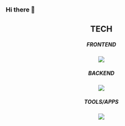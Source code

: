 <!--
**Svtucci/svtucci** is a ✨ _special_ ✨ repository because its `README.md` (this file) appears on your GitHub profile.

Here are some ideas to get you started:

- 🔭 I’m currently working on ...
- 🌱 I’m currently learning ...
- 👯 I’m looking to collaborate on ...
- 🤔 I’m looking for help with ...
- 💬 Ask me about ...
- 📫 How to reach me: ...
- 😄 Pronouns: ...
- ⚡ Fun fact: ...
-->

### Hi there 👋 ### 



<h2 align="center">TECH</h2>

<!-- Front End Section !--> 
<h5 align="center">FRONTEND</h2>
<p align="center">
  <a href="https://skillicons.dev">
    <img src="https://skillicons.dev/icons?i=js,html,css,react,markdown" />
  </a>
</p>


<!-- Backend Section !--> 

<h5 align="center">BACKEND</h2>
<p align="center">
  <a href="https://skillicons.dev">
    <img src="https://skillicons.dev/icons?i=nodejs,express,postgres" />
  </a>
</p>


<!-- Tools/Apps section !--> 

<h5 align="center">TOOLS/APPS</h2>
<p align="center">
  <a href="https://skillicons.dev">
    <img src="https://skillicons.dev/icons?i=github,vscode,postman" />
  </a>
</p>


